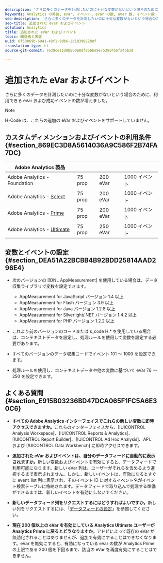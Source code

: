 ```yaml
---
description: 'さらに多くのデータを計測したいのに十分な変数がないという場合のために、利用できる eVar および成功イベントの数が増えました。 '
keywords: Analytics の実装, evar, イベント, evar の数, evar 数, イベント数
seo-description: 'さらに多くのデータを計測したいのに十分な変数がないという場合のために、利用できる eVar および成功イベントの数が増えました。 '
seo-title: 追加された eVar およびイベント
solution: Analytics
title: 追加された eVar およびイベント
topic: 開発者と実装
uuid: 6f53069b-6941-40f1-9db6-2d1839822b8f
translation-type: ht
source-git-commit: 76d0ce11d9b560e0df866be9e753804b6fa4bb3d

---
```



# 追加された eVar およびイベント

さらに多くのデータを計測したいのに十分な変数がないという場合のために、利用できる eVar および成功イベントの数が増えました。

>[!NOTE]
>
>H-Code は、これらの追加の eVar およびイベントをサポートしていません。

## カスタムディメンションおよびイベントの利用条件 {#section_869EC3D8A5614036A9C586F2B74FA7DC}

| Adobe Analytics 製品 |  |  |  |
|---|---|---|---|
| Adobe Analytics - Foundation | 75 prop | 200 eVar | 1000 イベント |
| Adobe Analytics - [Select](https://www.adobe.com/data-analytics-cloud/analytics/select.html) | 75 prop | 200 eVar | 1000 イベント |
| Adobe Analytics - [Prime](https://www.adobe.com/data-analytics-cloud/analytics/prime.html) | 75 prop | 200 eVar | 1000 イベント |
| Adobe Analytics - [Ultimate](https://www.adobe.com/data-analytics-cloud/analytics/ultimate.html) | 75 prop | 250 eVar | 1000 イベント |

## 変数とイベントの設定 {#section_DEA51A22BCBB4B92BDD25814AAD296E4}

* 次のバージョンの [!DNL AppMeasurement] を使用している場合は、データ収集ライブラリで変数を設定できます。

   * AppMeasurement for JavaScript バージョン 1.4 以上
   * AppMeasurement for Flash バージョン 3.9 以上
   * AppMeasurement for Java バージョン 1.2.8 以上
   * AppMeasurement for Silverlight/.NET バージョン 1.4.2 以上
   * AppMeasurement for PHP バージョン 1.2.2 以上

* これより前のバージョンのコードまたは s_code H.* を使用している場合は、コンテキストデータを設定し、処理ルールを使用して変数を設定する必要があります。
* すべてのバージョンのデータ収集コードでイベント 101 ～ 1000 を設定できます。
* 処理ルールを使用し、コンテキストデータや他の変数に基づいて eVar 76 ～ 250 を設定できます。

## よくある質問 {#section_E915B03236BD47DCA065F1FC5A6E30C6}

* **すべての Adobe Analytics インターフェイスでこれらの新しい変数に即時アクセスできますか。**&#x200B;これらのインターフェイスから、[!UICONTROL Analysis Workspace]、[!UICONTROL Reports &amp; Analytics]、[!UICONTROL Report Builder]、[!UICONTROL Ad Hoc Analysis]、API、および [!UICONTROL Data Workbench] に即時アクセスできます。

* **追加された eVar およびイベントは、自分のデータフィードに自動的に表示されますか。**&#x200B;新しい変数およびイベントを有効にすると、データフィードで利用可能になります。新しい eVar 列は、ユーザーがそれらを含めるよう選択するまで表示されません。しかし、新しいイベントは、有効になるとすぐに event_list 列に表示され、そのイベント ID に対するイベント名がイベント検索テーブルに格納されます。データフィードで取り込んで処理する準備ができるまでは、新しいイベントを有効にしないでください。

* **新しいデータフィード列をリクエストするにはどうすればよいですか。**&#x200B;新しい列をリクエストするには、「[データフィードの設定](https://marketing.adobe.com/resources/help/ja_JP/sc/clickstream/datafeeds_configure.html)」を参照してください。

* **現在 200 個以上の eVar を有効にしている Analytics Ultimate ユーザーが Analytics Prime に戻るとどうなりますか。**&#x200B;アドビによって既存の eVar が無効化されることはありませんが、追加で有効にすることはできなくなります。eVar を無効にすると、有効になっている eVar の数が Analytics Prime の上限である 200 個を下回るまで、該当の eVar を再度有効にすることはできません。

